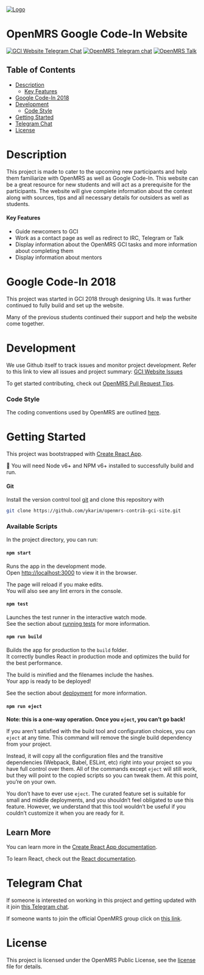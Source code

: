 [![Logo](https://i.imgur.com/45FdIjb.png)](http://www.openmrs.org)

OpenMRS Google Code-In Website
==============================
[![GCI Website Telegram Chat](https://img.shields.io/badge/GCI%20Website-Join%20chat-blue.svg)](https://t.me/openmrsgcisite) [![OpenMRS Telegram chat](https://img.shields.io/badge/OpenMRS-Join%20chat-blue.svg)](https://t.me/openmrs) [![OpenMRS Talk](https://img.shields.io/discourse/https/meta.discourse.org/status.svg)](https://talk.openmrs.org)

## Table of Contents
* [Description](#description)
	* [Key Features](#key-features)
* [Google Code-In 2018](#google-code-in-2018)
* [Development](#development)
  * [Code Style](#code-style)
* [Getting Started](#getting-started)
* [Telegram Chat](#telegram-chat)
* [License](#license)

# Description
This project is made to cater to the upcoming new participants and help them familiarize with OpenMRS as well as Google Code-In. This website can be a great resource for new students and will act as a prerequisite for the participants. The website will give complete information about the contest along with sources, tips and all necessary details for outsiders as well as students.

#### Key Features
- Guide newcomers to GCI
- Work as a contact page as well as redirect to IRC, Telegram or Talk
- Display information about the OpenMRS GCI tasks and more information about completing them
- Display information about mentors

# Google Code-In 2018
This project was started in GCI 2018 through designing UIs. It was further continued to fully build and set up the website.

Many of the previous students continued their support and help the website come together.

# Development
We use Github itself to track issues and monitor project development. Refer to this link to view all issues and project summary: [GCI Website Issues](https://github.com/ykarim/openmrs-contrib-gci-site/issues)

To get started contributing, check out [OpenMRS Pull Request Tips](https://wiki.openmrs.org/display/docs/Pull+Request+Tips).

### Code Style
The coding conventions used by OpenMRS are outlined [here](https://wiki.openmrs.org/display/docs/JavaScript+Conventions).

# Getting Started
This project was bootstrapped with [Create React App](https://github.com/facebook/create-react-app).

:pushpin: You will need Node v6+ and NPM v6+ installed to successfully build and run.

#### Git

Install the version control tool [git](https://git-scm.com/) and clone this repository with

``` bash
git clone https://github.com/ykarim/openmrs-contrib-gci-site.git
```

### Available Scripts

In the project directory, you can run:

#### `npm start`

Runs the app in the development mode.<br>
Open [http://localhost:3000](http://localhost:3000) to view it in the browser.

The page will reload if you make edits.<br>
You will also see any lint errors in the console.

#### `npm test`

Launches the test runner in the interactive watch mode.<br>
See the section about [running tests](https://facebook.github.io/create-react-app/docs/running-tests) for more information.

#### `npm run build`

Builds the app for production to the `build` folder.<br>
It correctly bundles React in production mode and optimizes the build for the best performance.

The build is minified and the filenames include the hashes.<br>
Your app is ready to be deployed!

See the section about [deployment](https://facebook.github.io/create-react-app/docs/deployment) for more information.

#### `npm run eject`

**Note: this is a one-way operation. Once you `eject`, you can’t go back!**

If you aren’t satisfied with the build tool and configuration choices, you can `eject` at any time. This command will remove the single build dependency from your project.

Instead, it will copy all the configuration files and the transitive dependencies (Webpack, Babel, ESLint, etc) right into your project so you have full control over them. All of the commands except `eject` will still work, but they will point to the copied scripts so you can tweak them. At this point, you’re on your own.

You don’t have to ever use `eject`. The curated feature set is suitable for small and middle deployments, and you shouldn’t feel obligated to use this feature. However, we understand that this tool wouldn’t be useful if you couldn’t customize it when you are ready for it.

## Learn More

You can learn more in the [Create React App documentation](https://facebook.github.io/create-react-app/docs/getting-started).

To learn React, check out the [React documentation](https://reactjs.org/).

# Telegram Chat
If someone is interested on working in this project and getting updated with it join [this Telegram chat](https://t.me/joinchat/EKjttk-RVASZbqN2xM1FFQ).

If someone wants to join the official OpenMRS group click on [this link](https://t.me/OpenMRS).

# License
This project is licensed under the OpenMRS Public License, see the [license](LICENSE) file for details.
